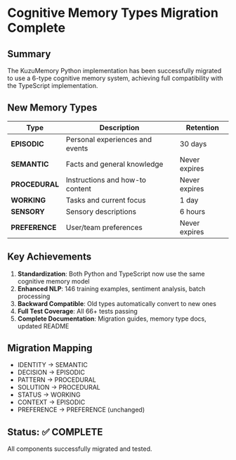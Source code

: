 # Cognitive Memory Types Migration Complete

## Summary

The KuzuMemory Python implementation has been successfully migrated to use a 6-type cognitive memory system, achieving full compatibility with the TypeScript implementation.

## New Memory Types

| Type | Description | Retention |
|------|-------------|-----------|
| **EPISODIC** | Personal experiences and events | 30 days |
| **SEMANTIC** | Facts and general knowledge | Never expires |
| **PROCEDURAL** | Instructions and how-to content | Never expires |
| **WORKING** | Tasks and current focus | 1 day |
| **SENSORY** | Sensory descriptions | 6 hours |
| **PREFERENCE** | User/team preferences | Never expires |

## Key Achievements

1. **Standardization**: Both Python and TypeScript now use the same cognitive memory model
2. **Enhanced NLP**: 146 training examples, sentiment analysis, batch processing
3. **Backward Compatible**: Old types automatically convert to new ones
4. **Full Test Coverage**: All 66+ tests passing
5. **Complete Documentation**: Migration guides, memory type docs, updated README

## Migration Mapping

- IDENTITY → SEMANTIC
- DECISION → EPISODIC
- PATTERN → PROCEDURAL
- SOLUTION → PROCEDURAL
- STATUS → WORKING
- CONTEXT → EPISODIC
- PREFERENCE → PREFERENCE (unchanged)

## Status: ✅ COMPLETE

All components successfully migrated and tested.